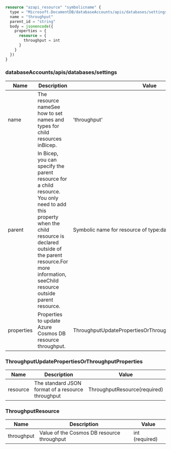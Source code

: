 ```terraform
resource "azapi_resource" "symbolicname" {
  type = "Microsoft.DocumentDB/databaseAccounts/apis/databases/settings@2016-03-31"
  name = "throughput"
  parent_id = "string"
  body = jsonencode({
    properties = {
      resource = {
        throughput = int
      }
    }
  })
}

```

### databaseAccounts/apis/databases/settings

| Name | Description | Value |
|-|-|-|
| name | The resource nameSee how to set names and types for child resources inBicep. | 'throughput' |
| parent | In Bicep, you can specify the parent resource for a child resource. You only need to add this property when the child resource is declared outside of the parent resource.For more information, seeChild resource outside parent resource. | Symbolic name for resource of type:databases |
| properties | Properties to update Azure Cosmos DB resource throughput. | ThroughputUpdatePropertiesOrThroughputProperties(required) |


### ThroughputUpdatePropertiesOrThroughputProperties

| Name | Description | Value |
|-|-|-|
| resource | The standard JSON format of a resource throughput | ThroughputResource(required) |


### ThroughputResource

| Name | Description | Value |
|-|-|-|
| throughput | Value of the Cosmos DB resource throughput | int (required) |


